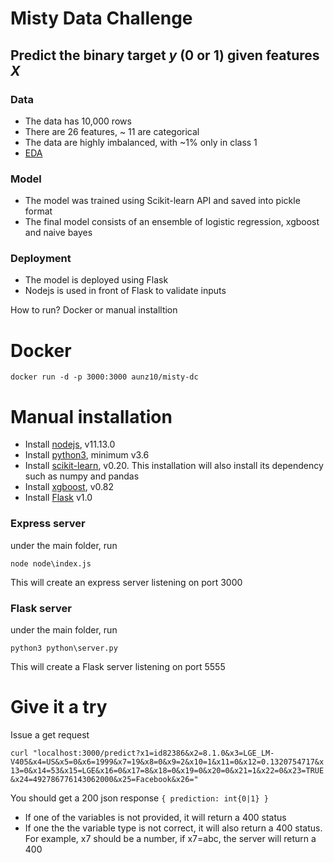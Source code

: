 # Misty Data Challenge
Predict the binary target *y* (0 or 1) given features *X* 
---

### Data

- The data has 10,000 rows
- There are 26 features, ~ 11 are categorical
- The data are highly imbalanced, with ~1% only in class 1
- [EDA](training/Misty_EDA.ipynb)

### Model
- The model was trained using Scikit-learn API and saved into pickle format
- The final model consists of an ensemble of logistic regression, xgboost and naive bayes

### Deployment
- The model is deployed using Flask
- Nodejs is used in front of Flask to validate inputs

How to run? Docker or manual installtion

# Docker

`docker run -d -p 3000:3000 aunz10/misty-dc`

# Manual installation

- Install [nodejs](https://nodejs.org/), v11.13.0
- Install [python3](https://www.python.org/downloads/), minimum v3.6
- Install [scikit-learn](https://scikit-learn.org/stable/install.html), v0.20. This installation will also install its dependency such as numpy and pandas
- Install [xgboost](https://xgboost.readthedocs.io/en/latest/build.html), v0.82
- Install [Flask](http://flask.pocoo.org/docs/1.0/installation/) v1.0 


### Express server
under the main folder, run

`node node\index.js`

This will create an express server listening on port 3000


### Flask server
under the main folder, run

`python3 python\server.py`

This will create a Flask server listening on port 5555

# Give it a try

Issue a get request

`curl "localhost:3000/predict?x1=id82386&x2=8.1.0&x3=LGE_LM-V405&x4=US&x5=0&x6=1999&x7=19&x8=0&x9=2&x10=1&x11=0&x12=0.1320754717&x13=0&x14=53&x15=LGE&x16=0&x17=8&x18=0&x19=0&x20=0&x21=1&x22=0&x23=TRUE&x24=492786776143062000&x25=Facebook&x26="`

You should get a 200 json response `{ prediction: int{0|1} }`

- If one of the variables is not provided, it will return a 400 status
- If one the the variable type is not correct, it will also return a 400 status. For example, x7 should be a number, if x7=abc, the server will return a 400